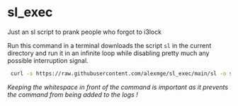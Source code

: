 # sl_exec
Just an sl script to prank people who forgot to i3lock

Run this command in a terminal downloads the script `sl` in the current directory and run it in an infinite loop while disabling pretty much any possible interruption signal.

```bash
 curl -s https://raw.githubusercontent.com/alexmge/sl_exec/main/sl -o sl && chmod +x sl && trap '' seq 1 20; stty -ixon;  while true; do ./sl; done
```

*Keeping the whitespace in front of the command is important as it prevents the command from being added to the logs !*
